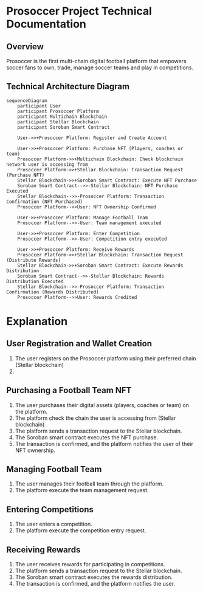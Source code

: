 # Prosoccer Project Technical Documentation

## Overview

Prosoccer is the first multi-chain digital football platform that empowers soccer fans to own, trade, manage soccer teams and play in competitions.

## **Technical Architecture Diagram**

```mermaid
sequenceDiagram
    participant User
    participant Prosoccer Platform
    participant Multichain Blockchain
    participant Stellar Blockchain
    participant Soroban Smart Contract

    User->>+Prosoccer Platform: Register and Create Account

    User->>+Prosoccer Platform: Purchase NFT (Players, coaches or team)
    Prosoccer Platform->>+Multichain Blockchain: Check blockchain network user is accessing from
    Prosoccer Platform->>+Stellar Blockchain: Transaction Request (Purchase NFT)
    Stellar Blockchain->>+Soroban Smart Contract: Execute NFT Purchase
    Soroban Smart Contract-->>-Stellar Blockchain: NFT Purchase Executed
    Stellar Blockchain-->>-Prosoccer Platform: Transaction Confirmation (NFT Purchased)
    Prosoccer Platform-->>User: NFT Ownership Confirmed

    User->>+Prosoccer Platform: Manage Football Team
    Prosoccer Platform-->>-User: Team management executed

    User->>+Prosoccer Platform: Enter Competition
    Prosoccer Platform-->>-User: Competition entry executed

    User->>+Prosoccer Platform: Receive Rewards
    Prosoccer Platform->>+Stellar Blockchain: Transaction Request (Distribute Rewards)
    Stellar Blockchain->>+Soroban Smart Contract: Execute Rewards Distribution
    Soroban Smart Contract-->>-Stellar Blockchain: Rewards Distribution Executed
    Stellar Blockchain-->>-Prosoccer Platform: Transaction Confirmation (Rewards Distributed)
    Prosoccer Platform-->>User: Rewards Credited
```

# Explanation

## User Registration and Wallet Creation

1. The user registers on the Prosoccer platform using their preferred chain (Stellar blockchain)
2.

## Purchasing a Football Team NFT

1. The user purchases their digital assets (players, coaches or team) on the platform.
2. The platform check the chain the user is accessing from (Stellar blockchain)
3. The platform sends a transaction request to the Stellar blockchain.
4. The Soroban smart contract executes the NFT purchase.
5. The transaction is confirmed, and the platform notifies the user of their NFT ownership.

## Managing Football Team

1. The user manages their football team through the platform.
2. The platform execute the team management request.

## Entering Competitions

1. The user enters a competition.
2. The platform execute the competition entry request.

## Receiving Rewards

1. The user receives rewards for participating in competitions.
2. The platform sends a transaction request to the Stellar blockchain.
3. The Soroban smart contract executes the rewards distribution.
4. The transaction is confirmed, and the platform notifies the user.
